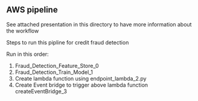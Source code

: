 ## AWS pipeline

See attached presentation in this directory to have more information about the workflow

Steps to run this pipline for credit fraud detection

Run in this order:

1. Fraud_Detection_Feature_Store_0
2. Fraud_Detection_Train_Model_1
3. Create lambda function using endpoint_lambda_2.py
3. Create Event bridge to trigger above lambda function createEventBridge_3


